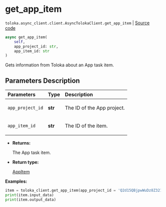 # get_app_item
`toloka.async_client.client.AsyncTolokaClient.get_app_item` | [Source code](https://github.com/Toloka/toloka-kit/blob/v1.2.0.post1/src/async_client/client.py#L0)

```python
async get_app_item(
    self,
    app_project_id: str,
    app_item_id: str
)
```

Gets information from Toloka about an App task item.

## Parameters Description

| Parameters | Type | Description |
| :----------| :----| :-----------|
`app_project_id`|**str**|<p>The ID of the App project.</p>
`app_item_id`|**str**|<p>The ID of the item.</p>

* **Returns:**

  The App task item.

* **Return type:**

  [AppItem](toloka.client.app.AppItem.md)

**Examples:**


```python
item = toloka_client.get_app_item(app_project_id = 'Q2d15QBjpwWuDz8Z321g', app_item_id = 'V40aPPA2j64TORQyY54Z')
print(item.input_data)
print(item.output_data)
```
